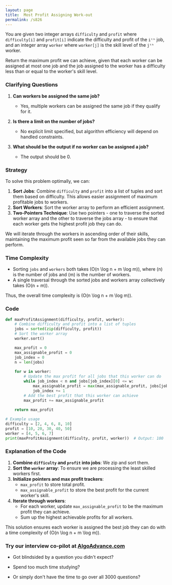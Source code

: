 ```yaml
---
layout: page
title:  Most Profit Assigning Work-out
permalink: /s826
---
```


You are given two integer arrays `difficulty` and `profit` where `difficulty[i]` and `profit[i]` indicate the difficulty and profit of the `iᵗʰ` job, and an integer array `worker` where `worker[j]` is the skill level of the `jᵗʰ` worker.

Return the maximum profit we can achieve, given that each worker can be assigned at most one job and the job assigned to the worker has a difficulty less than or equal to the worker's skill level.

### Clarifying Questions

1. **Can workers be assigned the same job?**
   - Yes, multiple workers can be assigned the same job if they qualify for it.

2. **Is there a limit on the number of jobs?**
   - No explicit limit specified, but algorithm efficiency will depend on handled constraints.

3. **What should be the output if no worker can be assigned a job?**
   - The output should be 0.

### Strategy

To solve this problem optimally, we can:
1. **Sort Jobs**: Combine `difficulty` and `profit` into a list of tuples and sort them based on difficulty. This allows easier assignment of maximum profitable jobs to workers.
2. **Sort Workers**: Sort the worker array to perform an efficient assignment.
3. **Two-Pointers Technique**: Use two pointers - one to traverse the sorted worker array and the other to traverse the jobs array - to ensure that each worker gets the highest profit job they can do.

We will iterate through the workers in ascending order of their skills, maintaining the maximum profit seen so far from the available jobs they can perform.

### Time Complexity

- Sorting `jobs` and `workers` both takes \(O(n \log n + m \log m)\), where \(n\) is the number of jobs and \(m\) is the number of workers.
- A single traversal through the sorted jobs and workers array collectively takes \(O(n + m)\).

Thus, the overall time complexity is \(O(n \log n + m \log m)\).

### Code

```python
def maxProfitAssignment(difficulty, profit, worker):
    # Combine difficulty and profit into a list of tuples
    jobs = sorted(zip(difficulty, profit))
    # Sort the worker array
    worker.sort()

    max_profit = 0
    max_assignable_profit = 0
    job_index = 0
    n = len(jobs)
    
    for w in worker:
        # Update the max profit for all jobs that this worker can do
        while job_index < n and jobs[job_index][0] <= w:
            max_assignable_profit = max(max_assignable_profit, jobs[job_index][1])
            job_index += 1
        # Add the best profit that this worker can achieve
        max_profit += max_assignable_profit
    
    return max_profit

# Example usage
difficulty = [2, 4, 6, 8, 10]
profit = [10, 20, 30, 40, 50]
worker = [4, 5, 6, 7]
print(maxProfitAssignment(difficulty, profit, worker))  # Output: 100
```

### Explanation of the Code

1. **Combine `difficulty` and `profit` into jobs**: We zip and sort them.
2. **Sort the `worker` array**: To ensure we are processing the least skilled workers first.
3. **Initialize pointers and max profit trackers**: 
   - `max_profit` to store total profit.
   - `max_assignable_profit` to store the best profit for the current worker's skill.
4. **Iterate through workers**:
   - For each worker, update `max_assignable_profit` to be the maximum profit they can achieve.
   - Sum up the highest achievable profits for all workers.

This solution ensures each worker is assigned the best job they can do with a time complexity of \(O(n \log n + m \log m)\).


### Try our interview co-pilot at [AlgoAdvance.com](https://algoAdvance.com)

- Got blindsided by a question you didn't expect?

- Spend too much time studying?

- Or simply don't have the time to go over all 3000 questions?

